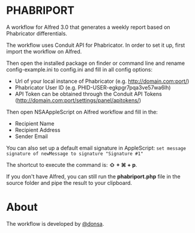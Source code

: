 # PHABRIPORT
A workflow for Alfred 3.0 that generates a weekly report based on Phabricator differentials.

The workflow uses Conduit API for Phabricator.
In order to set it up, first import the workflow on Alfred.

Then open the installed package on finder or command line and rename config-example.ini to config.ini and fill in all config options:
- Url of your local instance of Phabricator (e.g. http://domain.com:port/)
- Phabricator User ID (e.g. PHID-USER-egkpgr7pqa3ve57wa6lh)
- API Token can be obtained through the Conduit API Tokens (http://domain.com:port/settings/panel/apitokens/)

Then open NSAAppleScript on Alfred workflow and fill in the:
- Recipient Name
- Recipient Address
- Sender Email

You can also set up a default email signature in AppleScript:
`set message signature of newMessage to signature "Signature #1"`

The shortcut to execute the command is: **⇧ + ⌘ + p**.

If you don't have Alfred, you can still run the **phabriport.php** file in the source folder and pipe the result to your clipboard.


About
===
The workflow is developed by [@donsa](http://twitter.com/nunolopes_99/).
